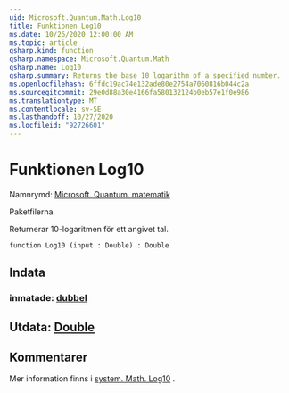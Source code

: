 ```yaml
---
uid: Microsoft.Quantum.Math.Log10
title: Funktionen Log10
ms.date: 10/26/2020 12:00:00 AM
ms.topic: article
qsharp.kind: function
qsharp.namespace: Microsoft.Quantum.Math
qsharp.name: Log10
qsharp.summary: Returns the base 10 logarithm of a specified number.
ms.openlocfilehash: 6ffdc19ac74e132ade80e2754a7060816b044c2a
ms.sourcegitcommit: 29e0d88a30e4166fa580132124b0eb57e1f0e986
ms.translationtype: MT
ms.contentlocale: sv-SE
ms.lasthandoff: 10/27/2020
ms.locfileid: "92726601"
---
```

# <a name="log10-function"></a>Funktionen Log10

Namnrymd: [Microsoft. Quantum. matematik](xref:Microsoft.Quantum.Math)

Paketfilerna [](https://nuget.org/packages/)


Returnerar 10-logaritmen för ett angivet tal.

```qsharp
function Log10 (input : Double) : Double
```


## <a name="input"></a>Indata

### <a name="input--double"></a>inmatade: [dubbel](xref:microsoft.quantum.lang-ref.double)





## <a name="output--double"></a>Utdata: [Double](xref:microsoft.quantum.lang-ref.double)



## <a name="remarks"></a>Kommentarer

Mer information finns i [system. Math. Log10](https://docs.microsoft.com/dotnet/api/system.math.log10) .